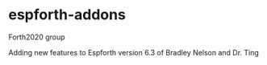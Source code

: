 # espforth-addons

Forth2020 group  

Adding new features to Espforth 
version  6.3  of  Bradley Nelson and Dr. Ting


